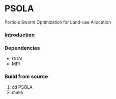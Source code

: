 PSOLA
=====

Particle Swarm Optimization for Land-use Allocation

### Introduction


### Dependencies
* GDAL
* MPI

### Build from source
1. cd PSOLA
2. make

